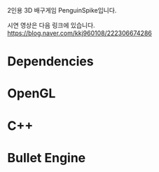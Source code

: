 2인용 3D 배구게임 PenguinSpike입니다.

시연 영상은 다음 링크에 있습니다.
https://blog.naver.com/kkj960108/222306674286

# Dependencies
# OpenGL
# C++
# Bullet Engine
